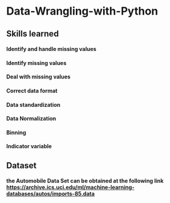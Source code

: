 # Data-Wrangling-with-Python
## Skills learned
#### Identify and handle missing values
#### Identify missing values
#### Deal with missing values
#### Correct data format
#### Data standardization
#### Data Normalization
#### Binning
#### Indicator variable

## Dataset
#### the Automobile Data Set can be obtained at the following link https://archive.ics.uci.edu/ml/machine-learning-databases/autos/imports-85.data
